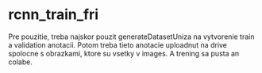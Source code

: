 # rcnn_train_fri

Pre pouzitie, treba najskor pouzit generateDatasetUniza na vytvorenie train a validation anotacii.
Potom treba tieto anotacie uploadnut na drive spolocne s obrazkami, ktore su vsetky v images. A trening sa pusta an colabe.
